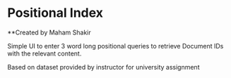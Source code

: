 # Positional Index

**Created by Maham Shakir

Simple UI to enter 3 word long positional queries to retrieve Document IDs with the relevant content. 

Based on dataset provided by instructor for university assignment

